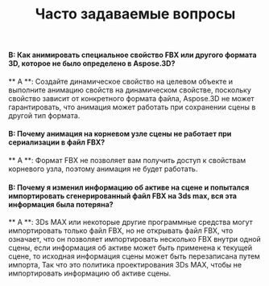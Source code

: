 ﻿---
title: Часто задаваемые вопросы
type: docs
weight: 170
url: /ru/python-net/faqs/
description: Часто задаваемые вопросы о Aspose.3D для. Сетка.
---
#### **В: Как анимировать специальное свойство FBX или другого формата 3D, которое не было определено в Aspose.3D?**
** A **: Создайте динамическое свойство на целевом объекте и выполните анимацию свойств на динамическом свойстве, поскольку свойство зависит от конкретного формата файла, Aspose.3D не может гарантировать, что анимация может работать при сохранении сцены в другой тип формата.
#### **В: Почему анимация на корневом узле сцены не работает при сериализации в файл FBX?**
** A **: Формат FBX не позволяет вам получить доступ к свойствам корневого узла, поэтому анимация не будет работать.
#### **В: Почему я изменил информацию об активе на сцене и попытался импортировать сгенерированный файл FBX на 3ds max, вся эта информация была потеряна?**
** A **: 3Ds MAX или некоторые другие программные средства могут импортировать только файл FBX, но не открывать файл FBX, что означает, что он позволяет импортировать несколько FBX внутри одной сцены, если информация об активе может быть применена к текущей сцене, то исходная информация сцены может быть перезаписана путем импорта, Так что это политика проектирования 3Ds MAX, чтобы не импортировать информацию об активе сцены.
